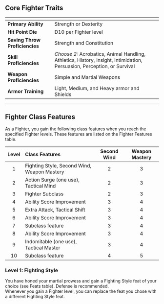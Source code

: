 ## Core Fighter Traits

| <!-- -->                       | <!-- -->                                                                                                                |
| :----------------------------- | :---------------------------------------------------------------------------------------------------------------------- |
| **Primary Ability**            | Strength or Dexterity                                                                                                   |
| **Hit Point Die**              | D10 per Fighter level                                                                                                   |
| **Saving Throw Proficiencies** | Strength and Constitution                                                                                               |
| **Skill Proficiencies**        | *Choose 2:* Acrobatics, Animal Handling, Athletics, History, Insight, Intimidation, Persuasion, Perception, or Survival |
| **Weapon Proficiencies**       | Simple and Martial Weapons                                                                                              |
| **Armor Training**             | Light, Medium, and Heavy armor and Shields                                                                              |
___


## Fighter Class Features

As a Fighter, you gain the following class features when you reach the specified Fighter levels. These features are listed on the Fighter Features table.

| Level | Class Features                              | Second Wind | Weapon Mastery |
| :---: | :------------------------------------------ | :---------: | :------------: |
|   1   | Fighting Style, Second Wind, Weapon Mastery |      2      |       3        |
|   2   | Action Surge (one use), Tactical Mind       |      2      |       3        |
|   3   | Fighter Subclass                            |      2      |       3        |
|   4   | Ability Score Improvement                   |      3      |       4        |
|   5   | Extra Attack, Tactical Shift                |      3      |       4        |
|   6   | Ability Score Improvement                   |      3      |       4        |
|   7   | Subclass feature                            |      3      |       4        |
|   8   | Ability Score Improvement                   |      3      |       4        |
|   9   | Indomitable (one use), Tactical Master      |      3      |       4        |
|  10   | Subclass feature                            |      4      |       5        |


### Level 1: Fighting Style
You have honed your martial prowess and gain a Fighting Style feat of your choice (see Feats table). Defense is recommended.\
Whenever you gain a Fighter level, you can replace the feat you chose with a different Fighting Style feat.

